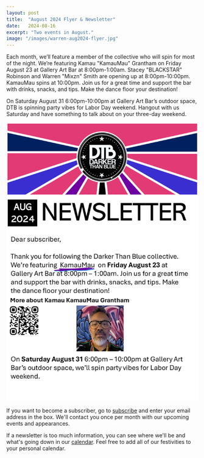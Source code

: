 ```yaml
---
layout: post
title:  "August 2024 Flyer & Newsletter"
date:   2024-08-16
excerpt: "Two events in August."
image: "/images/warren-aug2024-flyer.jpg"
---
```


Each month, we’ll feature a member of the collective who will spin for most of the night. We’re featuring Kamau "KamauMau" Grantham on Friday August 23 at Gallery Art Bar at 8:00pm-1:00am. Stacey "BLACKSTAR" Robinson and Warren "Mixzn" Smith are opening up at 8:00pm-10:00pm. KamauMau spins at 10:00pm. Join us for a great time and support the bar with drinks, snacks, and tips. Make the dance floor your destination!

On Saturday August 31 6:00pm-10:00pm at Gallery Art Bar’s outdoor space, DTB is spinning party vibes for Labor Day weekend. Hangout with us Saturday and have something to talk about on your three-day weekend.

![August 2024 Newsletter](https://raw.githubusercontent.com/kinson2/WeAreDTB/main/images/newsletter-august2024.png)

If you want to become a subscriber, go to [subscribe](https://wearedtb.com/subscribe/) and enter your email address in the box. We'll contact you once per month with our upcoming events and appearances. 

If a newsletter is too much information, you can see where we'll be and what's going down in our [calendar](https://wearedtb.com/calendar/). Feel free to add all of our festivities to your personal calendar.
